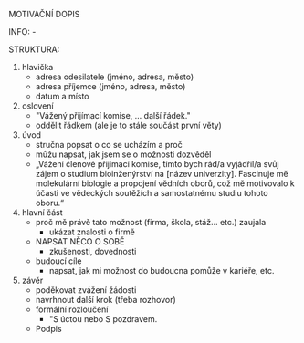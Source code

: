 MOTIVAČNÍ DOPIS

INFO:
    - 

STRUKTURA:
1. hlavička
    - adresa odesilatele (jméno, adresa, město)
    - adresa příjemce (jméno, adresa, město)
    - datum a místo
2. oslovení
    - "Vážený přijímací komise, ... další řádek."
    - oddělit řádkem (ale je to stále součást první věty)
3. úvod
    - stručna popsat o co se ucházím a proč
    - můžu napsat, jak jsem se o možnosti dozvěděl
    - „Vážení členové přijímací komise, tímto bych rád/a vyjádřil/a svůj zájem o studium bioinženýrství na [název univerzity]. Fascinuje mě molekulární biologie a propojení vědních oborů, což mě motivovalo k účasti ve vědeckých soutěžích a samostatnému studiu tohoto oboru.“
4. hlavní část
    - proč mě právě tato možnost (firma, škola, stáž... etc.) zaujala
        - ukázat znalosti o firmě
    - NAPSAT NĚCO O SOBĚ
        - zkušenosti, dovednosti
    - budoucí cíle
        - napsat, jak mi možnost do budoucna pomůže v kariéře, etc.
5.  závěr
    - poděkovat zvážení žádosti
    - navrhnout další krok (třeba rozhovor)
    - formální rozloučení
        - "S úctou nebo S pozdravem.
    - Podpis
